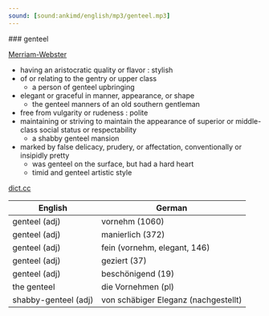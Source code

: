 ```yaml
---
sound: [sound:ankimd/english/mp3/genteel.mp3]
---
```


\### genteel

[Merriam-Webster](https://www.merriam-webster.com/dictionary/genteel)

- having an aristocratic quality or flavor : stylish
- of or relating to the gentry or upper class
    - a person of genteel upbringing
- elegant or graceful in manner, appearance, or shape
    - the genteel manners of an old southern gentleman
- free from vulgarity or rudeness : polite
- maintaining or striving to maintain the appearance of superior or middle-class social status or respectability
    - a shabby genteel mansion
- marked by false delicacy, prudery, or affectation, conventionally or insipidly pretty
    - was genteel on the surface, but had a hard heart
    - timid and genteel artistic style

[dict.cc](https://www.dict.cc/genteel)

| English        | German       |
| -------------- | ------------ |
| genteel (adj) | vornehm (1060) |
| genteel (adj) | manierlich (372) |
| genteel (adj) | fein (vornehm, elegant, 146) |
| genteel (adj) | geziert (37) |
| genteel (adj) | beschönigend (19) |
| the genteel | die Vornehmen (pl) |
| shabby-genteel (adj) | von schäbiger Eleganz (nachgestellt) |
